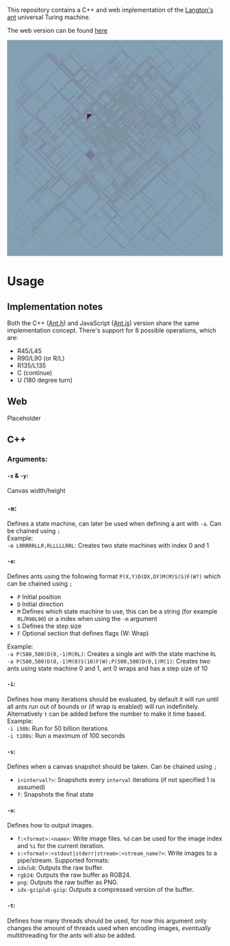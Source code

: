 This repository contains a C++ and web implementation of the [Langton's ant](https://wikipedia.org/wiki/Langton's_ant) universal Turing machine.

The web version can be found [here](https://rafa-br34.github.io/LangtonsAnt)

  

![Langton's ant originally on a 30720x17280 grid (resized to 4320x4320) with the LRRRRRLLR pattern after 1292334158 iterations](ASSETS/LRRRRRLLR_30720x17280_1292334158_RESIZED.png)

# Usage
## Implementation notes
Both the C++ ([Ant.h](https://github.com/rafa-br34/LangtonsAnt/blob/master/SOURCE/Types/Ant.h)) and JavaScript ([Ant.js](https://github.com/rafa-br34/LangtonsAnt/blob/master/WEBSITE/Scripts/Ant.js)) version share the same implementation concept.
There's support for 8 possible operations, which are:
- R45/L45
- R90/L90 (or R/L)
- R135/L135
- C (continue)
- U (180 degree turn)
## Web
Placeholder

## C++
### Arguments:
#### `-x` & `-y`:
Canvas width/height
### `-m`: 
Defines a state machine, can later be used when defining a ant with `-a`.  Can be chained using `;`  
Example:  
`-m LRRRRRLLR;RLLLLLRRL`: Creates two state machines with index 0 and 1
#### `-a`:
Defines ants using the following format `P(X,Y)D(DX,DY)M(M)S(S)F(W?)` which can be chained using `;`
- `P` Initial position
- `D` Initial direction
- `M` Defines which state machine to use, this can be a string (for example `RL`/`R90L90`) or a index when using the `-m` argument
- `S` Defines the step size
- `F` Optional section that defines flags (W: Wrap)

Example:  
`-a P(500,500)D(0,-1)M(RL)`: Creates a single ant with the state machine `RL`  
`-a P(500,500)D(0,-1)M(0)S(10)F(W);P(500,500)D(0,1)M(1)`: Creates two ants using state machine 0 and 1, ant 0 wraps and has a step size of 10  
#### `-i`:
Defines how many iterations should be evaluated, by default it will run until all ants run out of bounds or (if wrap is enabled) will run indefinitely. Alternatively `t` can be added before the number to make it time based.  
Example:  
`-i i50b`: Run for 50 billion iterations  
`-i t100s`: Run a maximum of 100 seconds  
#### `-s`:
Defines when a canvas snapshot should be taken. Can be chained using `;`
- `i<interval?>`: Snapshots every `interval` iterations (if not specified 1 is assumed)
- `f`: Snapshots the final state
#### `-o`:
Defines how to output images.  
- `f:<format>:<name>`: Write image files. `%d` can be used for the image index and `%i` for the current iteration.
- `s:<format>:<stdout|stderr|stream>:<stream_name?>`: Write images to a pipe/stream.
Supported formats:  
- `idx`/`u8`: Outputs the raw buffer.
- `rgb24`: Outputs the raw buffer as RGB24.
- `png`: Outputs the raw buffer as PNG.
- `idx-gzip`/`u8-gzip`: Outputs a compressed version of the buffer.
#### `-t`:
Defines how many threads should be used, for now this argument only changes the amount of threads used when encoding images, *eventually* multithreading for the ants will also be added.